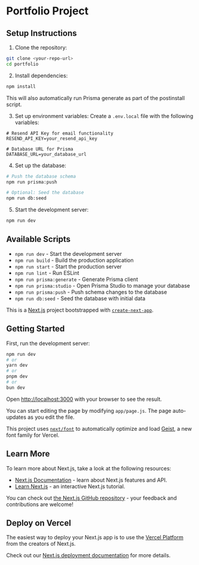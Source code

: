 # Portfolio Project

## Setup Instructions

1. Clone the repository:
```bash
git clone <your-repo-url>
cd portfolio
```

2. Install dependencies:
```bash
npm install
```
This will also automatically run Prisma generate as part of the postinstall script.

3. Set up environment variables:
Create a `.env.local` file with the following variables:
```env
# Resend API Key for email functionality
RESEND_API_KEY=your_resend_api_key

# Database URL for Prisma
DATABASE_URL=your_database_url
```

4. Set up the database:
```bash
# Push the database schema
npm run prisma:push

# Optional: Seed the database
npm run db:seed
```

5. Start the development server:
```bash
npm run dev
```

## Available Scripts

- `npm run dev` - Start the development server
- `npm run build` - Build the production application
- `npm run start` - Start the production server
- `npm run lint` - Run ESLint
- `npm run prisma:generate` - Generate Prisma client
- `npm run prisma:studio` - Open Prisma Studio to manage your database
- `npm run prisma:push` - Push schema changes to the database
- `npm run db:seed` - Seed the database with initial data

This is a [Next.js](https://nextjs.org) project bootstrapped with [`create-next-app`](https://github.com/vercel/next.js/tree/canary/packages/create-next-app).

## Getting Started

First, run the development server:

```bash
npm run dev
# or
yarn dev
# or
pnpm dev
# or
bun dev
```

Open [http://localhost:3000](http://localhost:3000) with your browser to see the result.

You can start editing the page by modifying `app/page.js`. The page auto-updates as you edit the file.

This project uses [`next/font`](https://nextjs.org/docs/app/building-your-application/optimizing/fonts) to automatically optimize and load [Geist](https://vercel.com/font), a new font family for Vercel.

## Learn More

To learn more about Next.js, take a look at the following resources:

- [Next.js Documentation](https://nextjs.org/docs) - learn about Next.js features and API.
- [Learn Next.js](https://nextjs.org/learn) - an interactive Next.js tutorial.

You can check out [the Next.js GitHub repository](https://github.com/vercel/next.js) - your feedback and contributions are welcome!

## Deploy on Vercel

The easiest way to deploy your Next.js app is to use the [Vercel Platform](https://vercel.com/new?utm_medium=default-template&filter=next.js&utm_source=create-next-app&utm_campaign=create-next-app-readme) from the creators of Next.js.

Check out our [Next.js deployment documentation](https://nextjs.org/docs/app/building-your-application/deploying) for more details.
